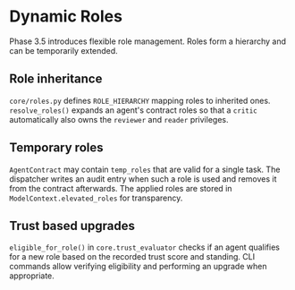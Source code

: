 # Dynamic Roles

Phase 3.5 introduces flexible role management. Roles form a hierarchy and can be temporarily extended.

## Role inheritance

`core/roles.py` defines `ROLE_HIERARCHY` mapping roles to inherited ones. `resolve_roles()` expands an agent's contract roles so that a `critic` automatically also owns the `reviewer` and `reader` privileges.

## Temporary roles

`AgentContract` may contain `temp_roles` that are valid for a single task. The dispatcher writes an audit entry when such a role is used and removes it from the contract afterwards. The applied roles are stored in `ModelContext.elevated_roles` for transparency.

## Trust based upgrades

`eligible_for_role()` in `core.trust_evaluator` checks if an agent qualifies for a new role based on the recorded trust score and standing. CLI commands allow verifying eligibility and performing an upgrade when appropriate.
